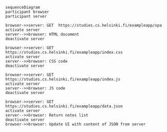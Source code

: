     sequenceDiagram
    participant browser
    participant server

    browser->>server: GET  https://studies.cs.helsinki.fi/exampleapp/spa
    activate server
    server-->>browser: HTML document
    deactivate server

    browser->>server: GET  https://studies.cs.helsinki.fi/exampleapp/index.css
    activate server
    server-->>browser: CSS code
    deactivate server

    browser->>server: GET  https://studies.cs.helsinki.fi/exampleapp/index.js
    activate server
    server-->>browser: JS code
    deactivate server

    browser->>server: GET https://studies.cs.helsinki.fi/exampleapp/data.json
    activate server
    server-->>browser: Return notes list
    deactivate server
    browser->>browser: Update UI with content of JSON from server
